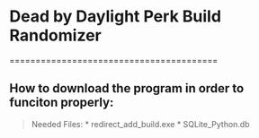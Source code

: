 # Dead by Daylight Perk Build Randomizer

========================================

## How to download the program in order to funciton properly:

> Needed Files:
    * redirect_add_build.exe
    * SQLite_Python.db